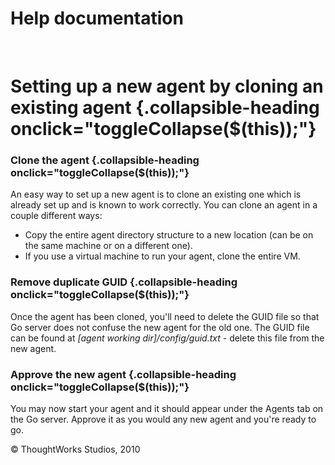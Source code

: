 Help documentation
==================

 

Setting up a new agent by cloning an existing agent {.collapsible-heading onclick="toggleCollapse($(this));"}
===================================================

### Clone the agent {.collapsible-heading onclick="toggleCollapse($(this));"}

An easy way to set up a new agent is to clone an existing one which is
already set up and is known to work correctly. You can clone an agent in
a couple different ways:

-   Copy the entire agent directory structure to a new location (can be
    on the same machine or on a different one).
-   If you use a virtual machine to run your agent, clone the entire VM.

### Remove duplicate GUID {.collapsible-heading onclick="toggleCollapse($(this));"}

Once the agent has been cloned, you'll need to delete the GUID file so
that Go server does not confuse the new agent for the old one. The GUID
file can be found at *[agent working dir]/config/guid.txt* - delete this
file from the new agent.

### Approve the new agent {.collapsible-heading onclick="toggleCollapse($(this));"}

You may now start your agent and it should appear under the Agents tab
on the Go server. Approve it as you would any new agent and you're ready
to go.





© ThoughtWorks Studios, 2010

